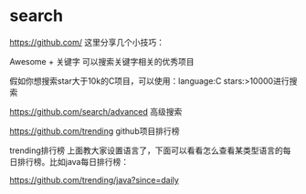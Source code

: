 # search
https://github.com/
这里分享几个小技巧：

Awesome + 关键字 可以搜索关键字相关的优秀项目

假如你想搜索star大于10k的C项目，可以使用：language:C stars:>10000进行搜索

https://github.com/search/advanced 高级搜索

https://github.com/trending  github项目排行榜

trending排行榜
上面教大家设置语言了，下面可以看看怎么查看某类型语言的每日排行榜。比如java每日排行榜：

https://github.com/trending/java?since=daily


